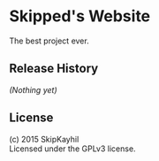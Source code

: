 # Skipped's Website

The best project ever.

## Release History
_(Nothing yet)_

## License
(c) 2015 SkipKayhil  
Licensed under the GPLv3 license.
